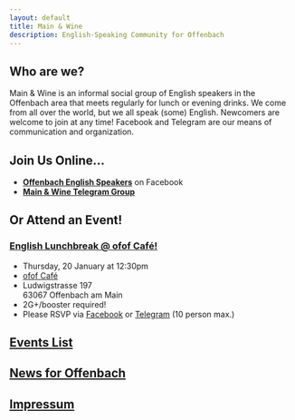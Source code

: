```yaml
---
layout: default
title: Main & Wine
description: English-Speaking Community for Offenbach
---
```

## Who are we?
Main & Wine is an informal social group of English speakers in the Offenbach area that meets regularly for lunch or evening drinks. We come from all over the world, but we all speak (some) English. Newcomers are welcome to join at any time! Facebook and Telegram are our means of communication and organization. 

## Join Us Online...
- [**Offenbach English Speakers**](https://www.facebook.com/groups/offenbachenglishspeakers) on Facebook
- [**Main & Wine Telegram Group**](https://t.me/mainandwine)

## Or Attend an Event!
### [English Lunchbreak @ ofof Café!](https://mainandwine.eu/events_lunchbreak_2022-01-20)
  - Thursday, 20 January at 12:30pm
  - [ofof Café](https://ofofcafebar.de/)
  - Ludwigstrasse 197  
    63067 Offenbach am Main
  - 2G+/booster required!
  - Please RSVP via [Facebook](https://www.facebook.com/groups/offenbachenglishspeakers) or [Telegram](https://t.me/mainandwine) (10 person max.)

## [Events List](https://mainandwine.eu/events)

## [News for Offenbach](https://mainandwine.eu/news)

## [Impressum](https://mainandwine.eu/impressum)
